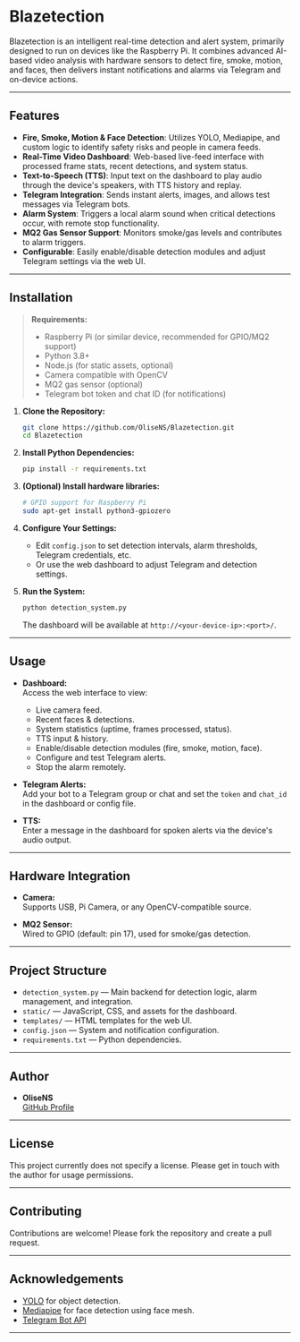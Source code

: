# Blazetection

Blazetection is an intelligent real-time detection and alert system, primarily designed to run on devices like the Raspberry Pi. It combines advanced AI-based video analysis with hardware sensors to detect fire, smoke, motion, and faces, then delivers instant notifications and alarms via Telegram and on-device actions.

---

## Features

- **Fire, Smoke, Motion & Face Detection**: Utilizes YOLO, Mediapipe, and custom logic to identify safety risks and people in camera feeds.
- **Real-Time Video Dashboard**: Web-based live-feed interface with processed frame stats, recent detections, and system status.
- **Text-to-Speech (TTS)**: Input text on the dashboard to play audio through the device's speakers, with TTS history and replay.
- **Telegram Integration**: Sends instant alerts, images, and allows test messages via Telegram bots.
- **Alarm System**: Triggers a local alarm sound when critical detections occur, with remote stop functionality.
- **MQ2 Gas Sensor Support**: Monitors smoke/gas levels and contributes to alarm triggers.
- **Configurable**: Easily enable/disable detection modules and adjust Telegram settings via the web UI.

---

## Installation

> **Requirements:**  
> - Raspberry Pi (or similar device, recommended for GPIO/MQ2 support)  
> - Python 3.8+  
> - Node.js (for static assets, optional)  
> - Camera compatible with OpenCV  
> - MQ2 gas sensor (optional)  
> - Telegram bot token and chat ID (for notifications)

1. **Clone the Repository:**
    ```bash
    git clone https://github.com/OliseNS/Blazetection.git
    cd Blazetection
    ```

2. **Install Python Dependencies:**
    ```bash
    pip install -r requirements.txt
    ```

3. **(Optional) Install hardware libraries:**
    ```bash
    # GPIO support for Raspberry Pi
    sudo apt-get install python3-gpiozero
    ```

4. **Configure Your Settings:**
    - Edit `config.json` to set detection intervals, alarm thresholds, Telegram credentials, etc.
    - Or use the web dashboard to adjust Telegram and detection settings.

5. **Run the System:**
    ```bash
    python detection_system.py
    ```
    The dashboard will be available at `http://<your-device-ip>:<port>/`.

---

## Usage

- **Dashboard:**  
  Access the web interface to view:
  - Live camera feed.
  - Recent faces & detections.
  - System statistics (uptime, frames processed, status).
  - TTS input & history.
  - Enable/disable detection modules (fire, smoke, motion, face).
  - Configure and test Telegram alerts.
  - Stop the alarm remotely.

- **Telegram Alerts:**  
  Add your bot to a Telegram group or chat and set the `token` and `chat_id` in the dashboard or config file.

- **TTS:**  
  Enter a message in the dashboard for spoken alerts via the device's audio output.

---

## Hardware Integration

- **Camera:**  
  Supports USB, Pi Camera, or any OpenCV-compatible source.

- **MQ2 Sensor:**  
  Wired to GPIO (default: pin 17), used for smoke/gas detection.

---

## Project Structure

- `detection_system.py` &mdash; Main backend for detection logic, alarm management, and integration.
- `static/` &mdash; JavaScript, CSS, and assets for the dashboard.
- `templates/` &mdash; HTML templates for the web UI.
- `config.json` &mdash; System and notification configuration.
- `requirements.txt` &mdash; Python dependencies.

---

## Author

- **OliseNS**  
  [GitHub Profile](https://github.com/OliseNS)

---

## License

This project currently does not specify a license. Please get in touch with the author for usage permissions.

---

## Contributing

Contributions are welcome! Please fork the repository and create a pull request.

---

## Acknowledgements

- [YOLO](https://github.com/ultralytics/yolov5) for object detection.
- [Mediapipe](https://google.github.io/mediapipe/) for face detection using face mesh.
- [Telegram Bot API](https://core.telegram.org/bots/api)

---
